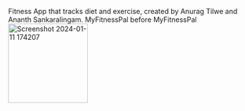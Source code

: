 Fitness App that tracks diet and exercise, created by Anurag Tilwe and Ananth Sankaralingam. MyFitnessPal before MyFitnessPal
<img width="162" alt="Screenshot 2024-01-11 174207" src="https://github.com/AnanthSankaralingam/FitnessApp/assets/79415395/07ec5ad7-f19a-4544-890e-5b479107396e">
